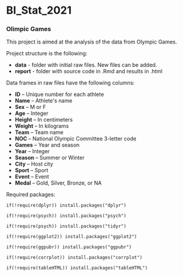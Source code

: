 # BI_Stat_2021

### Olimpic Games

This project is aimed at the analysis of the data from Olympic Games.

Project structure is the following:
* **data** - folder with initial raw files. New files can be added.
* **report** - folder with source code in .Rmd and results in .html

Data frames in raw files have the following columns:

* **ID** – Unique number for each athlete
* **Name** – Athlete's name
* **Sex** – M or F
* **Age** – Integer
* **Height** – In centimeters
* **Weight** – In kilograms
* **Team** – Team name
* **NOC** – National Olympic Committee 3-letter code
* **Games** – Year and season
* **Year** – Integer
* **Season** – Summer or Winter
* **City** – Host city
* **Sport** – Sport
* **Event** – Event
* **Medal** – Gold, Silver, Bronze, or NA

Required packages:

    if(!require(dplyr)) install.packages("dplyr")

    if(!require(psych)) install.packages("psych")

    if(!require(psych)) install.packages("tidyr")

    if(!require(ggplot2)) install.packages("ggplot2")

    if(!require(ggpubr)) install.packages("ggpubr")

    if(!require(corrplot)) install.packages("corrplot")

    if(!require(tableHTML)) install.packages("tableHTML")
